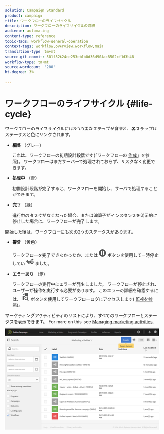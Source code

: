 ```yaml
---
solution: Campaign Standard
product: campaign
title: ワークフローのライフサイクル
description: ワークフローのライフサイクルの詳細
audience: automating
content-type: reference
topic-tags: workflow-general-operation
context-tags: workflow,overview;workflow,main
translation-type: tm+mt
source-git-commit: 501f52624ce253eb7b0d36d908ac8502cf1d3b48
workflow-type: tm+mt
source-wordcount: '200'
ht-degree: 3%

---
```



# ワークフローのライフサイクル {#life-cycle}

ワークフローのライフサイクルには3つの主なステップが含まれ、各ステップはステータスと色にリンクされます。

* **編集** （グレー）

   これは、ワークフローの初期設計段階です(「ワークフローの [作成](../../automating/using/building-a-workflow.md#creating-a-workflow)」を参照)。 ワークフローはまだサーバーで処理されておらず、リスクなく変更できます。

* **処理中** （青）

   初期設計段階が完了すると、ワークフローを開始し、サーバで処理することができます。

* **完了** （緑）

   進行中のタスクがなくなった場合、または演算子がインスタンスを明示的に停止した場合は、ワークフローが完了します。

開始した後は、ワークフローにも次の2つのステータスがあります。

* **警告** （黄色）

   ワークフローを完了できなかったか、または ![](assets/pause_darkgrey-24px.png) ボタンを使用して一時停止してい ![](assets/check_pause_darkgrey-24px.png) ました。

* **エラーあり** （赤）

   ワークフローの実行中にエラーが発生しました。 ワークフローが停止され、ユーザーが操作を実行する必要があります。 このエラーの詳細を確認するには、 ![](assets/printpreview_darkgrey-24px.png) ボタンを使用してワークフローログにアクセスします( [監視を参照](../../automating/using/monitoring-workflow-execution.md))。

マーケティングアクティビティのリストにより、すべてのワークフローとステータスを表示できます。 For more on this, see [Managing marketing activities](../../start/using/marketing-activities.md#about-marketing-activities).

![](assets/wkf_execution_3.png)
